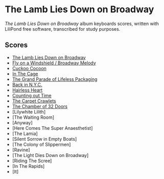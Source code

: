 # The Lamb Lies Down on Broadway
*The Lamb Lies Down on Broadway* album keyboards scores, written with LiliPond free software, transcribed for study purposes.

## Scores
* [The Lamb Lies Down on Broadway](the-lamb-lies-down-on-broadway)
* [Fly on a Windshield / Broadway Melody](fly-on-a-windshield)
* [Cuckoo Cocoon](cuckoo-cocoon)
* [In The Cage](in-the-cage)
* [The Grand Parade of Lifeless Packaging](the-grand-parade-of-lifeless-packaging)
* [Back in N.Y.C.](back-in-nyc)
* [Hairless Heart](hairless-heart)
* [Counting out Time](counting-out-time)
* [The Carpet Crawlets](the-carpet-crawlers)
* [The Chamber of 32 Doors](the-chamber-of-32-doors)
* [Lilywhite Lilith]
* [The Waiting Room]
* [Anyway]
* [Here Comes The Super Anaesthetist]
* [The Lamia]
* [Silent Sorrow in Empty Boats]
* [The Colony of Slippermen]
* [Ravine]
* [The Light Dies Down on Broadway]
* [Riding The Scree]
* [In The Rapids]
* [It]
